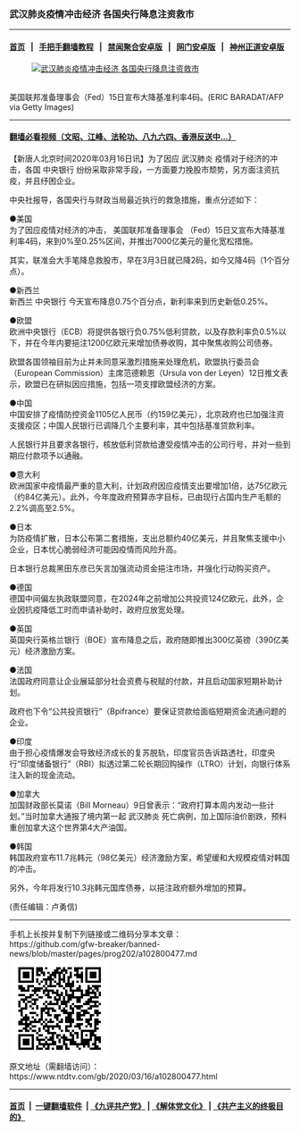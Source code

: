 ### 武汉肺炎疫情冲击经济 各国央行降息注资救市
------------------------

#### [首页](https://github.com/gfw-breaker/banned-news/blob/master/README.md) &nbsp;&nbsp;|&nbsp;&nbsp; [手把手翻墙教程](https://github.com/gfw-breaker/guides/wiki) &nbsp;&nbsp;|&nbsp;&nbsp; [禁闻聚合安卓版](https://github.com/gfw-breaker/bn-android) &nbsp;&nbsp;|&nbsp;&nbsp; [网门安卓版](https://github.com/oGate2/oGate) &nbsp;&nbsp;|&nbsp;&nbsp; [神州正道安卓版](https://github.com/SzzdOgate/update) 



<div><div class="featured_image">
 <a href="https://i.ntdtv.com/assets/uploads/2020/03/GettyImages-1204916937.jpg" target="_blank">
  <figure>
   <img alt="武汉肺炎疫情冲击经济 各国央行降息注资救市" src="https://i.ntdtv.com/assets/uploads/2020/03/GettyImages-1204916937-800x450.jpg"/>
  </figure><br/>
 </a>
 <span class="caption">
  美国联邦准备理事会（Fed）15日宣布大降基准利率4码。(ERIC BARADAT/AFP via Getty Images)
 </span>
</div>
</div><hr/>

#### [翻墙必看视频（文昭、江峰、法轮功、八九六四、香港反送中...）](https://github.com/gfw-breaker/banned-news/blob/master/pages/link3.md)

<div><div class="post_content" itemprop="articleBody">
 <p>
  【新唐人北京时间2020年03月16日讯】为了因应
  <ok href="https://www.ntdtv.com/gb/武汉肺炎.htm">
   武汉肺炎
  </ok>
  疫情对于经济的冲击，各国
  <ok href="https://www.ntdtv.com/gb/中央银行.htm">
   中央银行
  </ok>
  纷纷采取非常手段，一方面要力挽股市颓势，另方面注资抗疫，并且纾困企业。
 </p>
 <p>
  中央社报导，各国央行与财政当局最近执行的救急措施，重点分述如下：
 </p>
 <p>
  ●美国
  <br/>
  为了因应疫情对经济的冲击，
  <ok href="https://www.ntdtv.com/gb/美国联邦准备理事会.htm">
   美国联邦准备理事会
  </ok>
  （Fed）15日又宣布大降基准利率4码，来到0%至0.25%区间，并推出7000亿美元的量化宽松措施。
 </p>
 <p>
  其实，联准会大手笔降息救股市，早在3月3日就已降2码，如今又降4码（1个百分点）。
 </p>
 <p>
  ●新西兰
  <br/>
  新西兰
  <ok href="https://www.ntdtv.com/gb/中央银行.htm">
   中央银行
  </ok>
  今天宣布降息0.75个百分点，新利率来到历史新低0.25%。
 </p>
 <p>
  ●欧盟
  <br/>
  欧洲中央银行（ECB）将提供各银行负0.75%低利贷款，以及存款利率负0.5%以下，并在今年内要挹注1200亿欧元来增加债券收购，其中聚焦收购公司债券。
 </p>
 <p>
  欧盟各国领袖目前为止并未同意采激烈措施来处理危机，欧盟执行委员会（European Commission）主席范德赖恩（Ursula von der Leyen）12日推文表示，欧盟已在研拟因应措施，包括一项支撑欧盟经济的方案。
 </p>
 <p>
  ●中国
  <br/>
  中国安排了疫情防控资金1105亿人民币（约159亿美元），北京政府也已加强注资支援疫区；中国人民银行已调降几个主要利率，其中包括基准贷款利率。
 </p>
 <p>
  人民银行并且要求各银行，核放低利贷款给遭受疫情冲击的公司行号，并对一些到期应付款项予以通融。
 </p>
 <p>
  ●意大利
  <br/>
  欧洲国家中疫情最严重的意大利，计划政府因应疫情支出要增加1倍，达75亿欧元（约84亿美元）。此外，今年度政府预算赤字目标，已由现行占国内生产毛额的2.2%调高至2.5%。
 </p>
 <p>
  ●日本
  <br/>
  为防疫情扩散，日本公布第二套措施，支出总额约40亿美元，并且聚焦支援中小企业，日本忧心脆弱经济可能因疫情而风险升高。
 </p>
 <p>
  日本银行总裁黑田东彦已矢言加强流动资金挹注市场，并强化行动购买资产。
 </p>
 <p>
  ●德国
  <br/>
  德国中间偏左执政联盟同意，在2024年之前增加公共投资124亿欧元，此外，企业因抗疫降低工时而申请补助时，政府应放宽处理。
 </p>
 <p>
  ●英国
  <br/>
  英国央行英格兰银行（BOE）宣布降息之后，政府随即推出300亿英镑（390亿美元）经济激励方案。
 </p>
 <p>
  ●法国
  <br/>
  法国政府同意让企业展延部分社会资费与税赋的付款，并且启动国家短期补助计划。
 </p>
 <p>
  政府也下令“公共投资银行”（Bpifrance）要保证贷款给面临短期资金流通问题的企业。
 </p>
 <p>
  ●印度
  <br/>
  由于担心疫情爆发会导致经济成长的复苏脱轨，印度官员告诉路透社，印度央行“印度储备银行”（RBI）拟透过第二轮长期回购操作（LTRO）计划，向银行体系注入新的现金流动。
 </p>
 <p>
  ●加拿大
  <br/>
  加国财政部长莫诺（Bill Morneau）9日曾表示：“政府打算本周内发动一些计划。”当时加拿大通报了境内第一起
  <ok href="https://www.ntdtv.com/gb/武汉肺炎.htm">
   武汉肺炎
  </ok>
  死亡病例，加上国际油价剧跌，预料重创加拿大这个世界第4大产油国。
 </p>
 <p>
  ●韩国
  <br/>
  韩国政府宣布11.7兆韩元（98亿美元）经济激励方案，希望缓和大规模疫情对韩国的冲击。
 </p>
 <p>
  另外，今年将发行10.3兆韩元国库债券，以挹注政府额外增加的预算。
 </p>
 <p>
  (责任编辑：卢勇信)
 </p>
 <div class="single_ad">
 </div>
</div>
</div>
<hr/>
手机上长按并复制下列链接或二维码分享本文章：<br/>
https://github.com/gfw-breaker/banned-news/blob/master/pages/prog202/a102800477.md <br/>
<a href='https://github.com/gfw-breaker/banned-news/blob/master/pages/prog202/a102800477.md'><img src='https://github.com/gfw-breaker/banned-news/blob/master/pages/prog202/a102800477.md.png'/></a> <br/>
原文地址（需翻墙访问）：https://www.ntdtv.com/gb/2020/03/16/a102800477.html


------------------------
#### [首页](https://github.com/gfw-breaker/banned-news/blob/master/README.md) &nbsp;|&nbsp; [一键翻墙软件](https://github.com/gfw-breaker/nogfw/blob/master/README.md) &nbsp;| [《九评共产党》](https://github.com/gfw-breaker/9ping.md/blob/master/README.md#九评之一评共产党是什么) | [《解体党文化》](https://github.com/gfw-breaker/jtdwh.md/blob/master/README.md) | [《共产主义的终极目的》](https://github.com/gfw-breaker/gczydzjmd.md/blob/master/README.md)


<img src='http://gfw-breaker.win/banned-news/pages/prog202/a102800477.md' width='0px' height='0px'/>